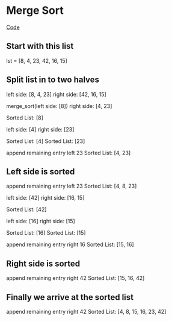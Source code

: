 # Merge Sort
[Code](/code_challenges/merge_sort.py)


## Start with this list
lst = [8, 4, 23, 42, 16, 15]

## Split list in to two halves
left side: [8, 4, 23]
right side: [42, 16, 15]


merge_sort(left side: [8])
right side: [4, 23]

Sorted List: [8]

left side: [4]
right side: [23]

Sorted List: [4]
Sorted List: [23]

append remaining entry left 23
Sorted List: [4, 23]

## Left side is sorted
append remaining entry left 23
Sorted List: [4, 8, 23]

left side: [42]
right side: [16, 15]

Sorted List: [42]

left side: [16]
right side: [15]

Sorted List: [16]
Sorted List: [15]

append remaining entry right 16
Sorted List: [15, 16]

## Right side is sorted
append remaining entry right 42
Sorted List: [15, 16, 42]

## Finally we arrive at the sorted list
append remaining entry right 42
Sorted List: [4, 8, 15, 16, 23, 42]
